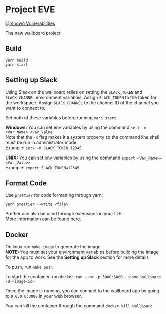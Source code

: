 # Project EVE
[![Known Vulnerabilities](https://snyk.io/test/github/connexta/eve/badge.svg?targetFile=package.json)](https://snyk.io/test/github/connexta/eve?targetFile=package.json)

The new wallboard project

## Build
```
yarn build
yarn start
```

## Setting up Slack
Using Slack on the wallboard relies on setting the ```SLACK_TOKEN``` and ```SLACK_CHANNEL```
environment variables. Assign ```SLACK_TOKEN``` to the token for the workspace. Assign ```SLACK_CHANNEL```
to the channel ID of the channel you want to connect to.
  
Set both of these variables before running ```yarn start```.
  
**Windows:** You can set env variables by using the command ```setx -m <Var_Name> <Var_Value```  
Note that the ```-m``` flag makes it a system property so the command line shell must be run in 
administrator mode.  
Example: ```setx -m SLACK_TOKEN 12345```
  
**UNIX:** You can set env variables by using the command ```export <Var_Name>=<Var_Value>```  
Example: ```export SLACK_TOKEN=12345```

## Format Code
Use `prettier` for code formatting through yarn:  
```
yarn prettier --write <file>
```  
  
Prettier can also be used through extensions in your IDE.   
More information can be found [here](https://prettier.io/).  
  
## Docker
On linux run ```make image``` to generate the image.  
**NOTE:** You must set your environment variables before building the image for the app to work. 
See the **Setting up Slack** section for more details  
  
To push, run ```make push```
  
To start the container, run ```docker run --rm -p 3000:3000 --name wallboard -d <image-id>```  
  
Once the image is running, you can connect to the wallboard app by going to ```0.0.0.0:3000``` in your web browser.
  
You can kill the container through the command ```docker kill wallboard```  
